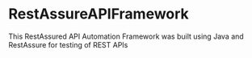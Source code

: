 # RestAssureAPIFramework
This RestAssured API Automation Framework was built using Java and RestAssure for testing of REST APIs
